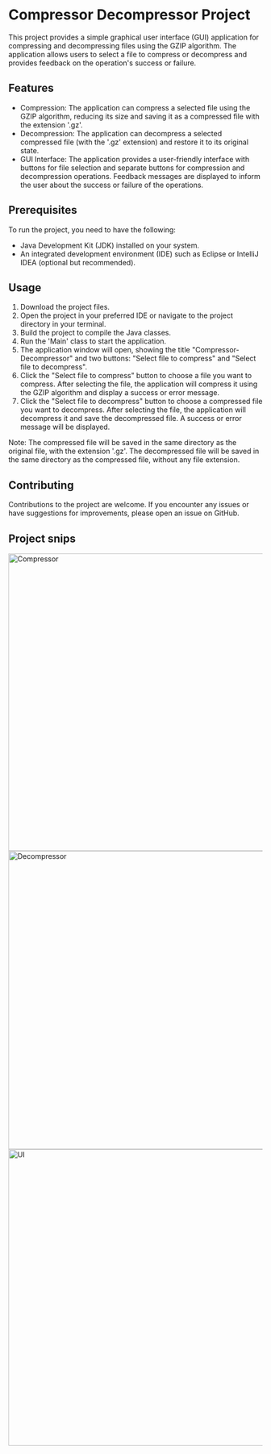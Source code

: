 # Compressor Decompressor Project

This project provides a simple graphical user interface (GUI) application for compressing and decompressing files using the GZIP algorithm. The application allows users to select a file to compress or decompress and provides feedback on the operation's success or failure.

## Features

- Compression: The application can compress a selected file using the GZIP algorithm, reducing its size and saving it as a compressed file with the extension '.gz'.
- Decompression: The application can decompress a selected compressed file (with the '.gz' extension) and restore it to its original state.
- GUI Interface: The application provides a user-friendly interface with buttons for file selection and separate buttons for compression and decompression operations. Feedback messages are displayed to inform the user about the success or failure of the operations.

## Prerequisites
To run the project, you need to have the following:
- Java Development Kit (JDK) installed on your system.
- An integrated development environment (IDE) such as Eclipse or IntelliJ IDEA (optional but recommended).

## Usage

1. Download the project files.
2. Open the project in your preferred IDE or navigate to the project directory in your terminal.
3. Build the project to compile the Java classes.
4. Run the 'Main' class to start the application.
5. The application window will open, showing the title "Compressor-Decompressor" and two buttons: "Select file to compress" and "Select file to decompress".
6. Click the "Select file to compress" button to choose a file you want to compress. After selecting the file, the application will compress it using the GZIP algorithm and display a success or error message.
7. Click the "Select file to decompress" button to choose a compressed file you want to decompress. After selecting the file, the application will decompress it and save the decompressed file. A success or error message will be displayed.

Note: 
The compressed file will be saved in the same directory as the original file, with the extension '.gz'. The decompressed file will be saved in the same directory as the compressed file, without any file extension.

## Contributing

Contributions to the project are welcome. If you encounter any issues or have suggestions for improvements, please open an issue on GitHub.

## Project snips
<img width="590" alt="Compressor" src="https://github.com/katreddyvenkateswaraReddy/Compressor_Decompressor/assets/63310358/ce5d4522-167d-4b6a-90b6-ff873da725a3">
<img width="592" alt="Decompressor" src="https://github.com/katreddyvenkateswaraReddy/Compressor_Decompressor/assets/63310358/07ef6d57-ac90-40fb-8124-0fea5ae2f60f">
<img width="588" alt="UI" src="https://github.com/katreddyvenkateswaraReddy/Compressor_Decompressor/assets/63310358/b11e838f-be20-45ee-ba62-b11e6722351e">
